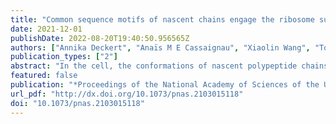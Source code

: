 ```yaml
---
title: "Common sequence motifs of nascent chains engage the ribosome surface and trigger factor."
date: 2021-12-01
publishDate: 2022-08-20T19:40:50.956565Z
authors: ["Annika Deckert", "Anaïs M E Cassaignau", "Xiaolin Wang", "Tomasz Włodarski", "Sammy H S Chan", "Christopher A Waudby", "John P Kirkpatrick", "Michele Vendruscolo", "Lisa D Cabrita", "John Christodoulou"]
publication_types: ["2"]
abstract: "In the cell, the conformations of nascent polypeptide chains during translation are modulated by both the ribosome and its associated molecular chaperone, trigger factor. The specific interactions that underlie these modulations, however, are still not known in detail. Here, we combine protein engineering, in-cell and in vitro NMR spectroscopy, and molecular dynamics simulations to explore how proteins interact with the ribosome during their biosynthesis before folding occurs. Our observations of α-synuclein nascent chains in living Escherichia coli cells reveal that ribosome surface interactions dictate the dynamics of emerging disordered polypeptides in the crowded cytosol. We show that specific basic and aromatic motifs drive such interactions and directly compete with trigger factor binding while biasing the direction of the nascent chain during its exit out of the tunnel. These results reveal a structural basis for the functional role of the ribosome as a scaffold with holdase characteristics and explain how handover of the nascent chain to specific auxiliary proteins occurs among a host of other factors in the cytosol. Copyright o̧pyright 2021 the Author(s). Published by PNAS."
featured: false
publication: "*Proceedings of the National Academy of Sciences of the United States of America*"
url_pdf: "http://dx.doi.org/10.1073/pnas.2103015118"
doi: "10.1073/pnas.2103015118"
---
```


